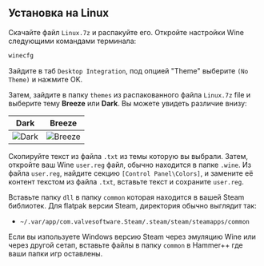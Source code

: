 ## Установка на Linux
Скачайте файл `Linux.7z` и распакуйте его.
Откройте настройки Wine следующими командами терминала:

```bash
winecfg
```

Зайдите в таб `Desktop Integration`, под опцией "Theme" выберите `(No Theme)` и нажмите OK.

Затем, зайдите в папку `themes` из распакованного файла `Linux.7z` file и выберите тему **Breeze** или **Dark**. Вы можете увидеть различие внизу:

| Dark                     | Breeze                       |
| ------------------------ | ---------------------------- |
| ![Dark](../img/dark.png) | ![Breeze](../img/breeze.png) |

Скопируйте текст из файла `.txt` из темы которую вы выбрали.
Затем, откройте ваш Wine `user.reg` файл, обычно находится в папке `.wine`.
Из файла `user.reg`, найдите секцию `[Control Panel\Colors]`, и замените её контент текстом из файла `.txt`, вставьте текст и сохраните `user.reg`.

Вставьте папку `dll` в папку `common` которая находится в вашей Steam библиотек. Для flatpak версии Steam, директория обычно выглядит так:

* `~/.var/app/com.valvesoftware.Steam/.steam/steam/steamapps/common`

Если вы изпользуете Windows версию Steam через эмуляцию Wine или через другой сетап, вставьте файлы в папку `common` в Hammer++ где ваши папки игр оставлены.
